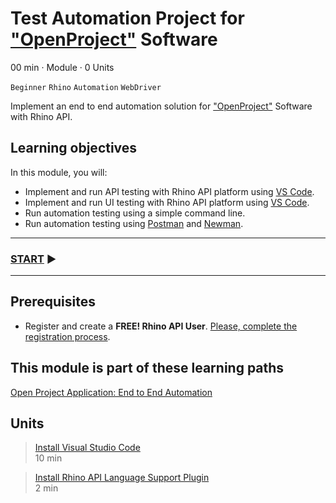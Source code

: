 # Test Automation Project for ["OpenProject"](https://www.openproject.org) Software
00 min · Module · 0 Units

`Beginner` `Rhino` `Automation` `WebDriver`

Implement an end to end automation solution for ["OpenProject"](https://www.openproject.org) Software with Rhino API.

## Learning objectives
In this module, you will:

* Implement and run API testing with Rhino API platform using [VS Code](https://code.visualstudio.com).
* Implement and run UI testing with Rhino API platform using [VS Code](https://code.visualstudio.com).
* Run automation testing using a simple command line.
* Run automation testing using [Postman](https://www.postman.com) and [Newman](https://www.npmjs.com/package/newman).

---
### [START]() :arrow_forward:
---

## Prerequisites
* Register and create a **FREE! Rhino API User**. [Please, complete the registration process](./../CreateRhinoAccount.md).

## This module is part of these learning paths  
[Open Project Application: End to End Automation](../Tutorials.OpenProject/Module.md)

## Units
> [Install Visual Studio Code]()  
  10 min  
 
> [Install Rhino API Language Support Plugin]()  
  2 min  